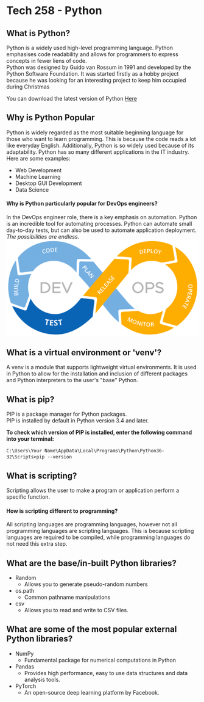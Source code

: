 # Tech 258 - Python

## What is Python?
Python is a widely used high-level programming language.
Python emphasises code readability and allows for programmers to express concepts in fewer liens of code.<br>
Python was designed by Guido van Rossum in 1991 and developed by the Python Software Foundation.
It was started firstly as a hobby project because he was looking for an interesting project to keep him occupied 
during Christmas

You can download the latest version of Python [Here](https://www.python.org/downloads/)

## Why is Python Popular
Python is widely regarded as the most suitable beginning language for those who want to learn programming.
This is because the code reads a lot like everyday English.
Additionally, Python is so widely used because of its adaptability. Python has so many different applications in the IT
industry. <br>
Here are some examples:
* Web Development
* Machine Learning
* Desktop GUI Development
* Data Science

#### Why is Python particularly popular for DevOps engineers?
In the DevOps engineer role, there is a key emphasis on automation. Python is an incredible tool for automating processes.
Python can automate small day-to-day tests, but can also be used to automate application deployment.
*The possibilities are endless.*
![alt text](devops.png "The DevOps Lifecycle")

## What is a virtual environment or 'venv'?
A venv is a module that supports lightweight virtual environments. It is used in Python to allow for the installation
and inclusion of different packages and Python interpreters to the user's "base" Python.
## What is pip?
PIP is a package manager for Python packages.<br>
PIP is installed by default in Python version 3.4 and later.<br>

**To check which version of PIP is installed, enter the following command into your terminal:**
```shell
C:\Users\Your Name\AppData\Local\Programs\Python\Python36-32\Scripts>pip --version
```

## What is scripting?
Scripting allows the user to make a program or application perform a specific function.
#### How is scripting different to programming?
All scripting languages are programming languages, however not all programming languages are scripting languages.
This is because scripting languages are required to be compiled, while programming languages do not need this extra step.

## What are the base/in-built Python libraries?
* Random
  * Allows you to generate pseudo-random numbers
* os.path
  * Common pathname manipulations
* csv
  * Allows you to read and write to CSV files.
## What are some of the most popular external Python libraries?
* NumPy
  * Fundamental package for numerical computations in Python
* Pandas
  * Provides high performance, easy to use data structures and data analysis tools.
* PyTorch
  * An open-source deep learning platform by Facebook.